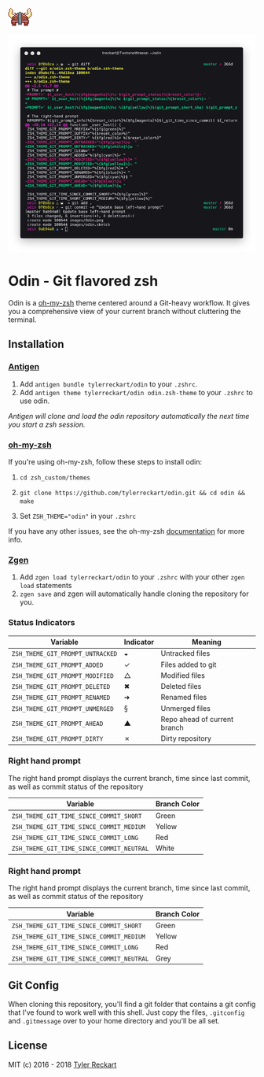
![Odin Logo](images/Odin.png)

![Odin Preview](images/hero_screenshot.png)

# Odin - Git flavored zsh

Odin is a [oh-my-zsh](https://github.com/robbyrussell/oh-my-zsh) theme centered around a Git-heavy workflow. It gives you a comprehensive view of your current branch without cluttering the terminal.

## Installation

### [Antigen](https://github.com/zsh-users/antigen)

1. Add `antigen bundle tylerreckart/odin` to your `.zshrc`.   
2. Add `antigen theme tylerreckart/odin odin.zsh-theme` to your `.zshrc` to use odin.

*Antigen will clone and load the odin repository automatically the next time you start a zsh session.*

### [oh-my-zsh](http://ohmyz.sh/)

If you're using oh-my-zsh, follow these steps to install odin:  

1. `cd zsh_custom/themes`

2. `git clone https://github.com/tylerreckart/odin.git && cd odin && make`   

2. Set `ZSH_THEME="odin"` in your `.zshrc`

If you have any other issues, see the oh-my-zsh [documentation](https://github.com/robbyrussell/oh-my-zsh/wiki/Customization) for more info.  

### [Zgen](https://github.com/tarjoilija/zgen)

1. Add `zgen load tylerreckart/odin` to your `.zshrc` with your other `zgen load` statements  
2. `zgen save` and zgen will automatically handle cloning the repository for you.

### Status Indicators  
| Variable | Indicator | Meaning |
|----------|-----------|---------|
| `ZSH_THEME_GIT_PROMPT_UNTRACKED` | ◒ | Untracked files |
| `ZSH_THEME_GIT_PROMPT_ADDED` | ✓ | Files added to git |
| `ZSH_THEME_GIT_PROMPT_MODIFIED` | △ | Modified files |
| `ZSH_THEME_GIT_PROMPT_DELETED` | ✖ | Deleted files |
| `ZSH_THEME_GIT_PROMPT_RENAMED` | ➜ | Renamed files |
| `ZSH_THEME_GIT_PROMPT_UNMERGED` | § | Unmerged files |
| `ZSH_THEME_GIT_PROMPT_AHEAD` | ▲ | Repo ahead of current branch |
| `ZSH_THEME_GIT_PROMPT_DIRTY` | ✗ | Dirty repository |

### Right hand prompt  
The right hand prompt displays the current branch, time since last commit, as well as commit status of the repository  

| Variable | Branch Color |
|----------|--------------|
| `ZSH_THEME_GIT_TIME_SINCE_COMMIT_SHORT` | Green |
| `ZSH_THEME_GIT_TIME_SINCE_COMMIT_MEDIUM` | Yellow |
| `ZSH_THEME_GIT_TIME_SINCE_COMMIT_LONG`  | Red |
| `ZSH_THEME_GIT_TIME_SINCE_COMMIT_NEUTRAL` | White |

### Right hand prompt  
The right hand prompt displays the current branch, time since last commit, as well as commit status of the repository  

| Variable | Branch Color |
|----------|--------------|
| `ZSH_THEME_GIT_TIME_SINCE_COMMIT_SHORT` | Green |
| `ZSH_THEME_GIT_TIME_SINCE_COMMIT_MEDIUM` | Yellow |
| `ZSH_THEME_GIT_TIME_SINCE_COMMIT_LONG`  | Red |
| `ZSH_THEME_GIT_TIME_SINCE_COMMIT_NEUTRAL` | Grey |

## Git Config
When cloning this repository, you'll find a git folder that contains a git config that I've found to work well with this shell. Just copy the files, `.gitconfig` and `.gitmessage` over to your home directory and you'll be all set.

## License
MIT (c) 2016 - 2018 [Tyler Reckart](https://github.com/tylerreckart)
